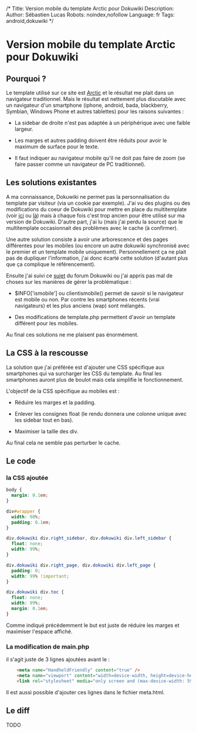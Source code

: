 /*
Title: Version mobile du template Arctic pour Dokuwiki
Description: 
Author: Sébastien Lucas
Robots: noindex,nofollow
Language: fr
Tags: android,dokuwiki
*/
# Version mobile du template Arctic pour Dokuwiki

## Pourquoi ?
Le template utilisé sur ce site est [Arctic](http://www.dokuwiki.org/template:arctic) et le résultat me plait dans un navigateur traditionnel. Mais le résultat est nettement plus discutable avec un navigateur d'un smartphone (iphone, android, bada, blackberry, Symbian, Windows Phone et autres tablettes) pour les raisons suivantes :

*	La sidebar de droite n'est pas adaptée à un périphérique avec une faible largeur.

*	Les marges et autres padding doivent être réduits pour avoir le maximum de surface pour le texte.

*	Il faut indiquer au navigateur mobile qu'il ne doit pas faire de zoom (se faire passer comme un navigateur de PC traditionnel).

## Les solutions existantes

A ma connaissance, Dokuwiki ne permet pas la personnalisation du template par visiteur (via un cookie par exemple). J'ai vu des plugins ou des modifications du coeur de Dokuwiki pour mettre en place du multitemplate (voir [ici](http://www.dokuwiki.org/plugin:multitemplate_styleman) ou [là](http://www.dokuwiki.org/template:multitemplate)) mais à chaque fois c'est trop ancien pour être utilisé sur ma version de Dokuwiki. D'autre part, j'ai lu (mais j'ai perdu la source) que le multitemplate occasionnait des problèmes avec le cache (à confirmer).

Une autre solution consiste à avoir une arborescence et des pages différentes pour les mobiles (ou encore un autre dokuwiki synchronisé avec le premier et un template mobile uniquement). Personnellement ça ne plait pas de dupliquer l'information, j'ai donc écarté cette solution (d'autant plus que ça complique le référencement). 

Ensuite j'ai suivi ce [sujet](http://forum.dokuwiki.org/thread/5270) du forum Dokuwiki ou j'ai appris pas mal de choses sur les manières de gérer la problématique : 

*	$INFO['ismobile'] ou clientismobile() permet de savoir si le navigateur est mobile ou non. Par contre les smartphones récents (vrai navigateurs) et les plus anciens (wap) sont mélangés.

*	Des modifications de template.php permettent d'avoir un template différent pour les mobiles.

Au final ces solutions ne me plaisent pas énormément.

## La CSS à la rescousse

La solution que j'ai préférée est d'ajouter une CSS spécifique aux smartphones qui va surcharger les CSS du template. Au final les smartphones auront plus de boulot mais cela simplifie le fonctionnement.

L'objectif de la CSS spécifique au mobiles est :

*	Réduire les marges et la padding.

*	Enlever les consignes float (le rendu donnera une colonne unique avec les sidebar tout en bas).

*	Maximiser la taille des div.

Au final cela ne semble pas perturber le cache.

## Le code

### la CSS ajoutée
```css
body {
  margin: 0.1em;
}

div#wrapper {
  width: 98%;
  padding: 0.1em;
}

div.dokuwiki div.right_sidebar, div.dokuwiki div.left_sidebar {
  float: none;
  width: 99%;
}

div.dokuwiki div.right_page, div.dokuwiki div.left_page {
  padding: 0;
  width: 99% !important;
}

div.dokuwiki div.toc {
  float: none;
  width: 99%;
  margin: 0.1em;
}
```
Comme indiqué précédemment le but est juste de réduire les marges et maximiser l'espace affiché.
### La modification de main.php

il s'agit juste de 3 lignes ajoutées avant le </head> :
```html
    <meta name="HandheldFriendly" content="true" />
    <meta name="viewport" content="width=device-width, height=device-height, user-scalable=no" />
    <link rel="stylesheet" media="only screen and (max-device-width: 599px)" type="text/css" href="<?php echo DOKU_TPL?>arctic_mobile.css" />
```

Il est aussi possible d'ajouter ces lignes dans le fichier meta.html.

## Le diff

TODO


